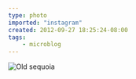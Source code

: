 ```yaml
---
type: photo
imported: "instagram"
created: 2012-09-27 18:25:24-08:00
tags:
    - microblog
---
```

![Old sequoia](/media/images/photos/2012/09/6414c19c8185908bb702cfb9951f5899.jpg)


